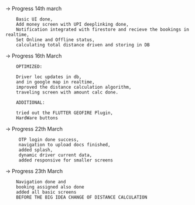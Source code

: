 -> Progress 14th march


        Basic UI done,
        Add money screen with UPI deeplinking done,
        Notification integrated with firestore and recieve the bookings in realtime,
        Set Online and Offline status,
        calculating total distance driven and storing in DB
        
        
-> Progress 16th March


        OPTIMIZED: 
        
        Driver loc updates in db,
        and in google map in realtime,
        improved the distance calculation algorithm, 
        traveling screen with amount calc done.
        
        ADDITIONAL:         
        
        tried out the FLUTTER GEOFIRE Plugin,
        HardWare buttons
        
        
-> Progress 22th March

         OTP login done success,
         navigation to upload docs finished,
         added splash,
         dynamic driver current data,
         added responsive for smaller screens
         
         
  -> Progress 23th March
         
  
        Navigation done and
        booking assigned also done
        added all basic screens
        BEFORE THE BIG IDEA CHANGE OF DISTANCE CALCULATION
